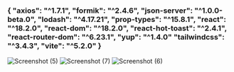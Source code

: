 <h3> { "axios": "^1.7.1",
    "formik": "^2.4.6",
    "json-server": "^1.0.0-beta.0",
    "lodash": "^4.17.21",
    "prop-types": "^15.8.1",
    "react": "^18.2.0",
    "react-dom": "^18.2.0",
    "react-hot-toast": "^2.4.1",
    "react-router-dom": "^6.23.1",
    "yup": "^1.4.0"
     "tailwindcss": "^3.4.3",
    "vite": "^5.2.0" }
</h3>

    
![Screenshot (5)](https://github.com/hamedAbdollahzade/My-Library/assets/137279292/bd73bcf2-09a3-422c-ae0f-756a5f3109e6)
![Screenshot (7)](https://github.com/hamedAbdollahzade/My-Library/assets/137279292/e69a6da0-66e1-47bf-b86b-07b9f7c0d89c)
![Screenshot (6)](https://github.com/hamedAbdollahzade/My-Library/assets/137279292/803e7f55-1427-46ea-8f45-db9b12f4f280)
